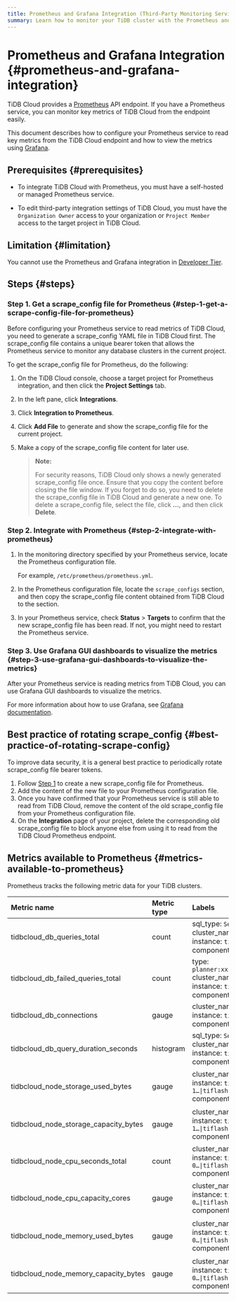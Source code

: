```yaml
---
title: Prometheus and Grafana Integration (Third-Party Monitoring Service)
summary: Learn how to monitor your TiDB cluster with the Prometheus and Grafana integration.
---
```


# Prometheus and Grafana Integration {#prometheus-and-grafana-integration}

TiDB Cloud provides a [Prometheus](https://prometheus.io/) API endpoint. If you have a Prometheus service, you can monitor key metrics of TiDB Cloud from the endpoint easily.

This document describes how to configure your Prometheus service to read key metrics from the TiDB Cloud endpoint and how to view the metrics using [Grafana](https://grafana.com/).

## Prerequisites {#prerequisites}

-   To integrate TiDB Cloud with Prometheus, you must have a self-hosted or managed Prometheus service.

-   To edit third-party integration settings of TiDB Cloud, you must have the `Organization Owner` access to your organization or `Project Member` access to the target project in TiDB Cloud.

## Limitation {#limitation}

You cannot use the Prometheus and Grafana integration in [Developer Tier](/tidb-cloud/select-cluster-tier.md#developer-tier).

## Steps {#steps}

### Step 1. Get a scrape_config file for Prometheus {#step-1-get-a-scrape-config-file-for-prometheus}

Before configuring your Prometheus service to read metrics of TiDB Cloud, you need to generate a scrape_config YAML file in TiDB Cloud first. The scrape_config file contains a unique bearer token that allows the Prometheus service to monitor any database clusters in the current project.

To get the scrape_config file for Prometheus, do the following:

1.  On the TiDB Cloud console, choose a target project for Prometheus integration, and then click the **Project Settings** tab.

2.  In the left pane, click **Integrations**.

3.  Click **Integration to Prometheus**.

4.  Click **Add File** to generate and show the scrape_config file for the current project.

5.  Make a copy of the scrape_config file content for later use.

    > **Note:**
    >
    > For security reasons, TiDB Cloud only shows a newly generated scrape_config file once. Ensure that you copy the content before closing the file window. If you forget to do so, you need to delete the scrape_config file in TiDB Cloud and generate a new one. To delete a scrape_config file, select the file, click **...**, and then click <strong>Delete</strong>.

### Step 2. Integrate with Prometheus {#step-2-integrate-with-prometheus}

1.  In the monitoring directory specified by your Prometheus service, locate the Prometheus configuration file.

    For example, `/etc/prometheus/prometheus.yml`.

2.  In the Prometheus configuration file, locate the `scrape_configs` section, and then copy the scrape_config file content obtained from TiDB Cloud to the section.

3.  In your Prometheus service, check **Status** > <strong>Targets</strong> to confirm that the new scrape_config file has been read. If not, you might need to restart the Prometheus service.

### Step 3. Use Grafana GUI dashboards to visualize the metrics {#step-3-use-grafana-gui-dashboards-to-visualize-the-metrics}

After your Prometheus service is reading metrics from TiDB Cloud, you can use Grafana GUI dashboards to visualize the metrics.

For more information about how to use Grafana, see [Grafana documentation](https://grafana.com/docs/grafana/latest/getting-started/getting-started-prometheus/).

## Best practice of rotating scrape_config {#best-practice-of-rotating-scrape-config}

To improve data security, it is a general best practice to periodically rotate scrape_config file bearer tokens.

1.  Follow [Step 1](#step-1-get-a-scrape_config-file-for-prometheus) to create a new scrape_config file for Prometheus.
2.  Add the content of the new file to your Prometheus configuration file.
3.  Once you have confirmed that your Prometheus service is still able to read from TiDB Cloud, remove the content of the old scrape_config file from your Prometheus configuration file.
4.  On the **Integration** page of your project, delete the corresponding old scrape_config file to block anyone else from using it to read from the TiDB Cloud Prometheus endpoint.

## Metrics available to Prometheus {#metrics-available-to-prometheus}

Prometheus tracks the following metric data for your TiDB clusters.

| Metric name                           | Metric type | Labels                                                                                                                           | Description                                          |
| :------------------------------------ | :---------- | :------------------------------------------------------------------------------------------------------------------------------- | :--------------------------------------------------- |
| tidbcloud_db_queries_total            | count       | sql_type: `Select\|Insert\|...`<br/>cluster_name: `<cluster name>`<br/>instance: `tidb-0\|tidb-1…`<br/>component: `tidb`         | The total number of statements executed              |
| tidbcloud_db_failed_queries_total     | count       | type: `planner:xxx\|executor:2345\|...`<br/>cluster_name: `<cluster name>`<br/>instance: `tidb-0\|tidb-1…`<br/>component: `tidb` | The total number of execution errors                 |
| tidbcloud_db_connections              | gauge       | cluster_name: `<cluster name>`<br/>instance: `tidb-0\|tidb-1…`<br/>component: `tidb`                                             | Current number of connections in your TiDB server    |
| tidbcloud_db_query_duration_seconds   | histogram   | sql_type: `Select\|Insert\|...`<br/>cluster_name: `<cluster name>`<br/>instance: `tidb-0\|tidb-1…`<br/>component: `tidb`         | The duration histogram of statements                 |
| tidbcloud_node_storage_used_bytes     | gauge       | cluster_name: `<cluster name>`<br/>instance: `tikv-0\|tikv-1…\|tiflash-0\|tiflash-1…`<br/>component: `tikv\|tiflash`             | The disk usage bytes of TiKV/TiFlash nodes           |
| tidbcloud_node_storage_capacity_bytes | gauge       | cluster_name: `<cluster name>`<br/>instance: `tikv-0\|tikv-1…\|tiflash-0\|tiflash-1…`<br/>component: `tikv\|tiflash`             | The disk capacity bytes of TiKV/TiFlash nodes        |
| tidbcloud_node_cpu_seconds_total      | count       | cluster_name: `<cluster name>`<br/>instance: `tidb-0\|tidb-1…\|tikv-0…\|tiflash-0…`<br/>component: `tidb\|tikv\|tiflash`         | The CPU usage of TiDB/TiKV/TiFlash nodes             |
| tidbcloud_node_cpu_capacity_cores     | gauge       | cluster_name: `<cluster name>`<br/>instance: `tidb-0\|tidb-1…\|tikv-0…\|tiflash-0…`<br/>component: `tidb\|tikv\|tiflash`         | The CPU limit cores of TiDB/TiKV/TiFlash nodes       |
| tidbcloud_node_memory_used_bytes      | gauge       | cluster_name: `<cluster name>`<br/>instance: `tidb-0\|tidb-1…\|tikv-0…\|tiflash-0…`<br/>component: `tidb\|tikv\|tiflash`         | The used memory bytes of TiDB/TiKV/TiFlash nodes     |
| tidbcloud_node_memory_capacity_bytes  | gauge       | cluster_name: `<cluster name>`<br/>instance: `tidb-0\|tidb-1…\|tikv-0…\|tiflash-0…`<br/>component: `tidb\|tikv\|tiflash`         | The memory capacity bytes of TiDB/TiKV/TiFlash nodes |

